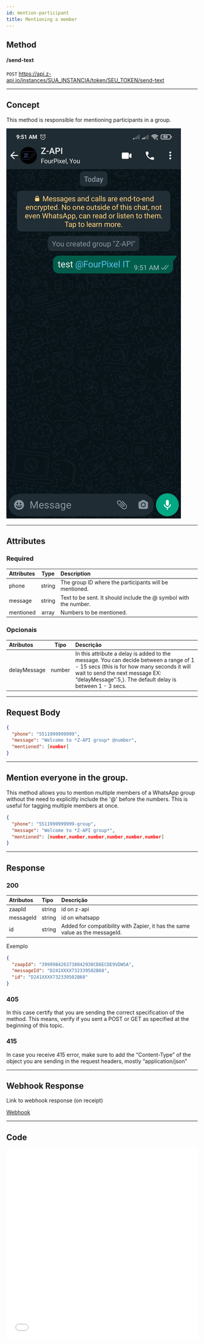 ```yaml
---
id: mention-participant 
title: Mentioning a member
---
```


## Method

#### /send-text

`POST` https://api.z-api.io/instances/SUA_INSTANCIA/token/SEU_TOKEN/send-text

---

## Concept

This method is responsible for mentioning participants in a group.

![image](../../../../../img/mentioned-participant.jpeg)

---

## Attributes

### Required

| Attributes | Type  | Description |
| :--       | :-:    | :-------  |
| phone     | string | The group ID where the participants will be mentioned. |
| message   | string | Text to be sent. It should include the @ symbol with the number. |
| mentioned | array  | Numbers to be mentioned. |

### Opcionais

| Atributos | Tipo | Descrição |
| :-- | :-: | :-- |
| delayMessage | number | In this attribute a delay is added to the message. You can decide between a range of 1 - 15 secs (this is for how many seconds it will wait to send the next message EX: “delayMessage”:5,). The default delay is between 1 - 3 secs. |

---

## Request Body

```json
{
  "phone": "5511999999999",
  "message": "Welcome to *Z-API group* @number",
  "mentioned": [number]
}
```

---

## Mention everyone in the group.

This method allows you to mention multiple members of a WhatsApp group without the need to explicitly include the '@' before the numbers. This is useful for tagging multiple members at once.

```json
{
  "phone": "5511999999999-group",
  "message": "Welcome to *Z-API group*",
  "mentioned": [number,number,number,number,number,number]
}
```
---

## Response

### 200

| Atributos | Tipo   | Descrição      |
| :-------- | :----- | :------------- |
| zaapId    | string | id on z-api    |
| messageId | string | id on whatsapp |
| id | string | Added for compatibility with Zapier, it has the same value as the messageId.|

Exemplo

```json
{
  "zaapId": "3999984263738042930CD6ECDE9VDWSA",
  "messageId": "D241XXXX732339502B68",
  "id": "D241XXXX732339502B68"
}
```

### 405

In this case certify that you are sending the correct specification of the method. This means, verify if you sent a POST or GET as specified at the beginning of this topic.

### 415

In case you receive 415 error, make sure to add the “Content-Type” of the object you are sending in the request headers, mostly “application/json”

---

## Webhook Response

Link to webhook response (on receipt)

[Webhook](../webhooks/on-message-received#response)

---

## Code

<iframe src="//api.apiembed.com/?source=https://raw.githubusercontent.com/Z-API/z-api-docs/main/json-examples/send-text.json&targets=all" frameborder="0" scrolling="no" width="100%" height="500px" seamless></iframe>
